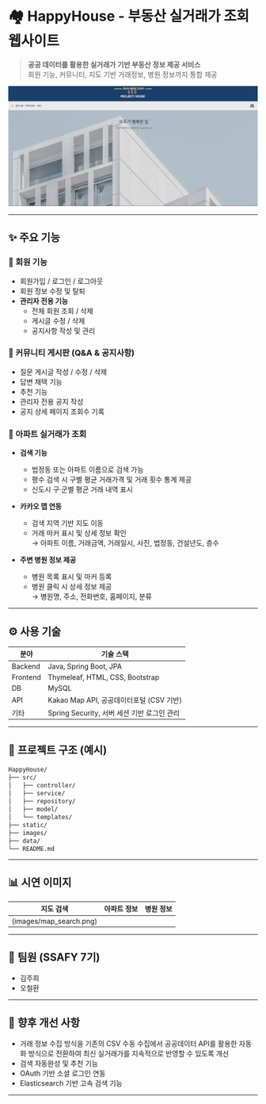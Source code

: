 # 🏘️ HappyHouse - 부동산 실거래가 조회 웹사이트

> **공공 데이터를 활용한 실거래가 기반 부동산 정보 제공 서비스**  
> 회원 기능, 커뮤니티, 지도 기반 거래정보, 병원 정보까지 통합 제공

![screenshot](images/main_page.png)

---

## ✨ 주요 기능

### 👤 회원 기능
- 회원가입 / 로그인 / 로그아웃
- 회원 정보 수정 및 탈퇴
- **관리자 전용 기능**
  - 전체 회원 조회 / 삭제
  - 게시글 수정 / 삭제
  - 공지사항 작성 및 관리

### 📝 커뮤니티 게시판 (Q&A & 공지사항)
- 질문 게시글 작성 / 수정 / 삭제
- 답변 채택 기능
- 추천 기능
- 관리자 전용 공지 작성
- 공지 상세 페이지 조회수 기록

### 📍 아파트 실거래가 조회
- **검색 기능**
  - 법정동 또는 아파트 이름으로 검색 가능
  - 평수 검색 시 구별 평균 거래가격 및 거래 횟수 통계 제공
  - 신도시 구·군별 평균 거래 내역 표시

- **카카오 맵 연동**
  - 검색 지역 기반 지도 이동
  - 거래 마커 표시 및 상세 정보 확인  
    → 아파트 이름, 거래금액, 거래일시, 사진, 법정동, 건설년도, 층수

- **주변 병원 정보 제공**
  - 병원 목록 표시 및 마커 등록
  - 병원 클릭 시 상세 정보 제공  
    → 병원명, 주소, 전화번호, 홈페이지, 분류

---

## ⚙️ 사용 기술

| 분야 | 기술 스택 |
|------|-----------|
| Backend | Java, Spring Boot, JPA |
| Frontend | Thymeleaf, HTML, CSS, Bootstrap |
| DB | MySQL |
| API | Kakao Map API, 공공데이터포털 (CSV 기반) |
| 기타 | Spring Security, 서버 세션 기반 로그인 관리 |

---

## 📁 프로젝트 구조 (예시)

```
HappyHouse/
├── src/
│   ├── controller/
│   ├── service/
│   ├── repository/
│   ├── model/
│   └── templates/
├── static/
├── images/
├── data/
└── README.md
```

---

## 📊 시연 이미지

| 지도 검색 | 아파트 정보 | 병원 정보 |
|-----------|--------------|-------------|
| (images/map_search.png)  |

---

## 👥 팀원 (SSAFY 7기)

- 김주희 
- 오철환

---

## 🔧 향후 개선 사항

- 거래 정보 수집 방식을 기존의 CSV 수동 수집에서 공공데이터 API를 활용한 자동화 방식으로 전환하여 최신 실거래가를 지속적으로 반영할 수 있도록 개선
- 검색 자동완성 및 추천 기능
- OAuth 기반 소셜 로그인 연동
- Elasticsearch 기반 고속 검색 기능

---
